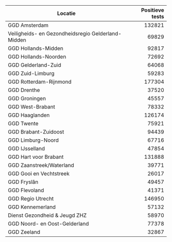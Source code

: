 | Locatie | Positieve tests |
|---------|----------------:|
| GGD Amsterdam                            | 132821 |
| Veiligheids- en Gezondheidsregio Gelderland-Midden | 69829 |
| GGD Hollands-Midden                      | 92817 |
| GGD Hollands-Noorden                     | 72692 |
| GGD Gelderland-Zuid                      | 64068 |
| GGD Zuid-Limburg                         | 59283 |
| GGD Rotterdam-Rijnmond                   | 177304 |
| GGD Drenthe                              | 37520 |
| GGD Groningen                            | 45557 |
| GGD West-Brabant                         | 78332 |
| GGD Haaglanden                           | 126174 |
| GGD Twente                               | 75921 |
| GGD Brabant-Zuidoost                     | 94439 |
| GGD Limburg-Noord                        | 67716 |
| GGD IJsselland                           | 47854 |
| GGD Hart voor Brabant                    | 131888 |
| GGD Zaanstreek/Waterland                 | 39771 |
| GGD Gooi en Vechtstreek                  | 26017 |
| GGD Fryslân                              | 49457 |
| GGD Flevoland                            | 41371 |
| GGD Regio Utrecht                        | 146950 |
| GGD Kennemerland                         | 57132 |
| Dienst Gezondheid & Jeugd ZHZ            | 58970 |
| GGD Noord- en Oost-Gelderland            | 77378 |
| GGD Zeeland                              | 32867 |
